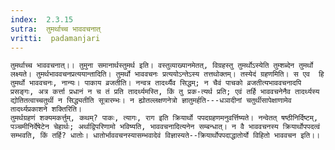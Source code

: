 ```yaml
---
index:  2.3.15
sutra:  तुमर्थाच्च भाववचनात्
vritti:  padamanjari
---
```


	तुमर्थाच्च भाववचनात्।। तुमुना समानार्थस्तुमर्थ इति। वस्तुव्याख्यानमेतत्, विग्रहस्तु तुमर्थोऽस्येति तुम्शब्देन तुमर्थो लक्ष्यते। तुमर्थभाववचनप्रत्ययान्तादिति। तुमर्थो भाववचनः प्रत्ययोऽन्तेऽस्य तत्तथोक्तम्। तस्येदं ग्रहणमिति। स एव  हि तुमर्थो भाववचनः, नान्यः। पाकाय व्रजतीति। नन्वत्र तादर्थ्यैव सिद्धम्; न चैवं पाचको व्रजतीत्यभाववचनादपि प्रसङ्गः, अत्र कर्त्ता प्रधानं न च तं प्रति तादर्थ्यमस्ति, किं तु प्रक-त्यर्थ प्रति; एवं तर्हि भाववचनेनैव तादर्थ्यस्य द्योतितत्वाच्चतुर्थी न सिद्ध्यतीति सूत्रारम्भः। न ह्योतल्लक्षणनेत्रो ज्ञातुमर्हति---धञादीनां चतुर्थीसापेक्षाणामेव तादर्थ्यप्रकाशने शक्तिरिति।
	तुमर्थग्रहणं शक्यमकर्त्तुम्, कथम्? पाकः, त्यागः, राग इति क्रियार्थो पपदग्रहणमनुवर्त्तिष्यते। नन्वेतत् षष्ठीनिर्दिष्टम्, पञ्चमीनिर्देषेटेन चेहार्थः; अर्थाद्विपरिणामो भविष्यति, भाववचनादित्यनेन सम्बन्धात्। न वै भाववचनस्य क्रियार्थोपपदत्वं सम्भवति, किं तर्हि? धातोः। धातोर्भाववचनस्यासम्भवादेवं विज्ञास्यते--क्रियार्थोपपदाद्धातोर्यो विहितो भाववचन इति।।
